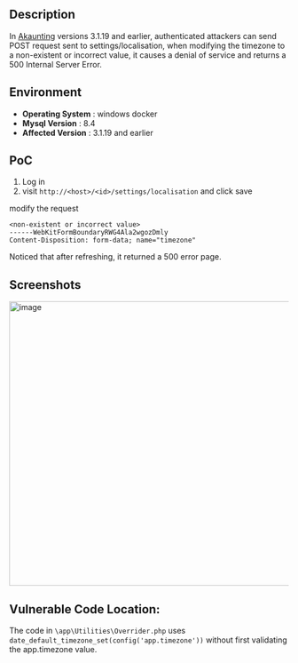 ## Description
In [Akaunting](https://github.com/akaunting/akaunting) versions 3.1.19 and earlier, authenticated attackers can send POST request sent to settings/localisation, when modifying the timezone to a non-existent or incorrect value, it causes a denial of service and returns a 500 Internal Server Error.
## Environment
- **Operating System** : windows docker
-  **Mysql Version**  : 8.4
-  **Affected Version** : 3.1.19 and earlier

## PoC
1. Log in
2. visit `http://<host>/<id>/settings/localisation` and click save

modify the request
```
<non-existent or incorrect value>
------WebKitFormBoundaryRWG4Ala2wgozDmly
Content-Disposition: form-data; name="timezone"
```
Noticed that after refreshing, it returned a 500 error page.

## Screenshots
<img width="687" height="512" alt="image" src="https://github.com/user-attachments/assets/a285cf39-b6b4-4449-b0b0-ad79ec2dca12" />

## Vulnerable Code Location:  
The code in `\app\Utilities\Overrider.php` uses `date_default_timezone_set(config('app.timezone'))` without first validating the app.timezone value.
